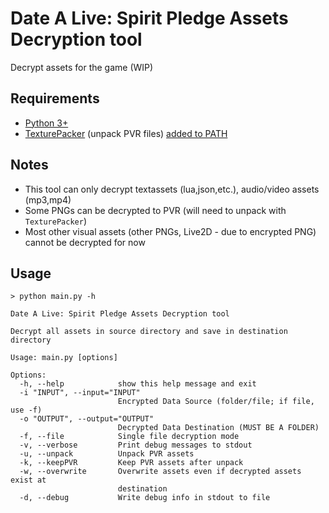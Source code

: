 # Date A Live: Spirit Pledge Assets Decryption tool
Decrypt assets for the game (WIP)
## Requirements
- [Python 3+](https://www.python.org/downloads/)
- [TexturePacker](https://www.codeandweb.com/texturepacker/download) (unpack PVR files) [added to PATH](https://github.com/n0k0m3/DALSP-Assets-Decryption-tool/wiki/Add-TexturePacker-to-PATH)
## Notes
- This tool can only decrypt textassets (lua,json,etc.), audio/video assets (mp3,mp4)
- Some PNGs can be decrypted to PVR (will need to unpack with `TexturePacker`)  
- Most other visual assets (other PNGs, Live2D - due to encrypted PNG) cannot be decrypted for now
## Usage
```
> python main.py -h

Date A Live: Spirit Pledge Assets Decryption tool

Decrypt all assets in source directory and save in destination directory

Usage: main.py [options]

Options:
  -h, --help            show this help message and exit
  -i "INPUT", --input="INPUT"
                        Encrypted Data Source (folder/file; if file, use -f)
  -o "OUTPUT", --output="OUTPUT"
                        Decrypted Data Destination (MUST BE A FOLDER)
  -f, --file            Single file decryption mode
  -v, --verbose         Print debug messages to stdout
  -u, --unpack          Unpack PVR assets
  -k, --keepPVR         Keep PVR assets after unpack
  -w, --overwrite       Overwrite assets even if decrypted assets exist at
                        destination
  -d, --debug           Write debug info in stdout to file
  ```